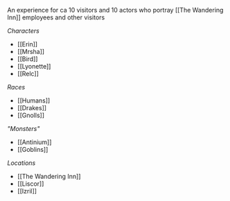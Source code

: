 An experience for ca 10 visitors and 10 actors who portray [[The Wandering Inn]] employees and other visitors

*Characters*
* [[Erin]]
* [[Mrsha]]
* [[Bird]]
* [[Lyonette]]
* [[Relc]]

*Races*
* [[Humans]]
* [[Drakes]]
* [[Gnolls]]

*"Monsters"*
* [[Antinium]]
* [[Goblins]]

*Locations*
* [[The Wandering Inn]]
* [[Liscor]]
* [[Izril]]

